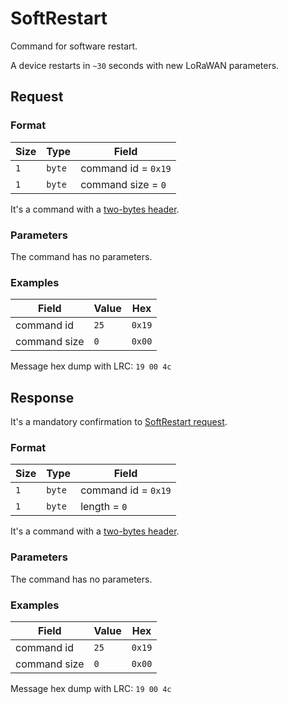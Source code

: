 # SoftRestart

Command for software restart.

A device restarts in `~30` seconds with new LoRaWAN parameters.


## Request

### Format

| Size | Type   | Field               |
| ---- | ------ | ------------------- |
| `1`  | `byte` | command id = `0x19` |
| `1`  | `byte` | command size = `0`  |

It's a command with a [two-bytes header](../message.md#command-with-a-two-bytes-header).

### Parameters

The command has no parameters.

### Examples

| Field        | Value | Hex    |
| ------------ | ----- | ------ |
| command id   | `25`  | `0x19` |
| command size | `0`   | `0x00` |

Message hex dump with LRC: `19 00 4c`


## Response

It's a mandatory confirmation to [SoftRestart request](./SoftRestart.md#request).

### Format

| Size | Type   | Field               |
| ---- | ------ | ------------------- |
| `1`  | `byte` | command id = `0x19` |
| `1`  | `byte` | length = `0`        |

It's a command with a [two-bytes header](../message.md#command-with-a-two-bytes-header).

### Parameters

The command has no parameters.

### Examples

| Field        | Value | Hex    |
| ------------ | ----- | ------ |
| command id   | `25`  | `0x19` |
| command size | `0`   | `0x00` |

Message hex dump with LRC: `19 00 4c`
